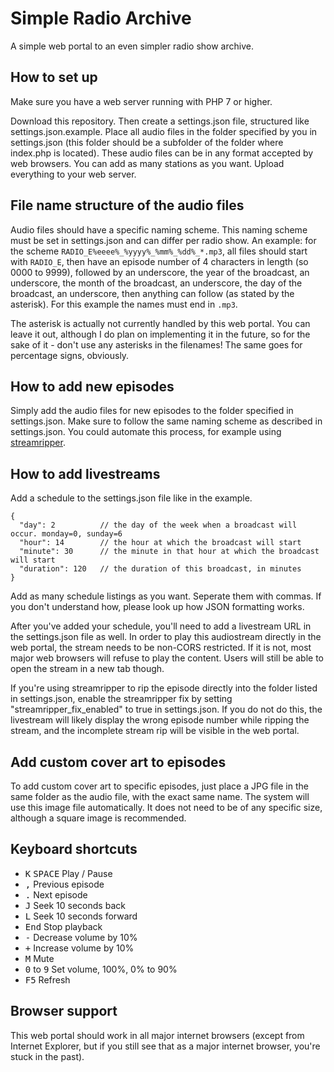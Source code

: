 # Simple Radio Archive

A simple web portal to an even simpler radio show archive.


## How to set up

Make sure you have a web server running with PHP 7 or higher.

Download this repository. Then create a settings.json file, structured like settings.json.example. Place all audio files in the folder specified by you in settings.json (this folder should be a subfolder of the folder where index.php is located). These audio files can be in any format accepted by web browsers. You can add as many stations as you want. Upload everything to your web server.


## File name structure of the audio files

Audio files should have a specific naming scheme. This naming scheme must be set in settings.json and can differ per radio show. An example: for the scheme `RADIO_E%eeee%_%yyyy%_%mm%_%dd%_*.mp3`, all files should start with `RADIO_E`, then have an episode number of 4 characters in length (so 0000 to 9999), followed by an underscore, the year of the broadcast, an underscore, the month of the broadcast, an underscore, the day of the broadcast, an underscore, then anything can follow (as stated by the asterisk). For this example the names must end in `.mp3`.

The asterisk is actually not currently handled by this web portal. You can leave it out, although I do plan on implementing it in the future, so for the sake of it - don't use any asterisks in the filenames! The same goes for percentage signs, obviously.


## How to add new episodes

Simply add the audio files for new episodes to the folder specified in settings.json. Make sure to follow the same naming scheme as described in settings.json. You could automate this process, for example using [streamripper](http://streamripper.sourceforge.net/ "Streamripper is a command line tool that rips internetradio streams").


## How to add livestreams

Add a schedule to the settings.json file like in the example.

```
{
  "day": 2          // the day of the week when a broadcast will occur. monday=0, sunday=6
  "hour": 14        // the hour at which the broadcast will start
  "minute": 30      // the minute in that hour at which the broadcast will start
  "duration": 120   // the duration of this broadcast, in minutes
}
```

Add as many schedule listings as you want. Seperate them with commas. If you don't understand how, please look up how JSON formatting works.

After you've added your schedule, you'll need to add a livestream URL in the settings.json file as well. In order to play this audiostream directly in the web portal, the stream needs to be non-CORS restricted. If it is not, most major web browsers will refuse to play the content. Users will still be able to open the stream in a new tab though.

If you're using streamripper to rip the episode directly into the folder listed in settings.json, enable the streamripper fix by setting "streamripper_fix_enabled" to true in settings.json. If you do not do this, the livestream will likely display the wrong episode number while ripping the stream, and the incomplete stream rip will be visible in the web portal.


## Add custom cover art to episodes

To add custom cover art to specific episodes, just place a JPG file in the same folder as the audio file, with the exact same name. The system will use this image file automatically. It does not need to be of any specific size, although a square image is recommended.


## Keyboard shortcuts

- <kbd>K</kbd> <kbd>SPACE</kbd> Play / Pause
- <kbd>,</kbd> Previous episode
- <kbd>.</kbd> Next episode
- <kbd>J</kbd> Seek 10 seconds back
- <kbd>L</kbd> Seek 10 seconds forward
- <kbd>End</kbd> Stop playback
- <kbd>-</kbd> Decrease volume by 10%
- <kbd>+</kbd> Increase volume by 10%
- <kbd>M</kbd> Mute
- <kbd>0</kbd> to <kbd>9</kbd> Set volume, 100%, 0% to 90%
- <kbd>F5</kbd> Refresh


## Browser support

This web portal should work in all major internet browsers (except from Internet Explorer, but if you still see that as a major internet browser, you're stuck in the past).
